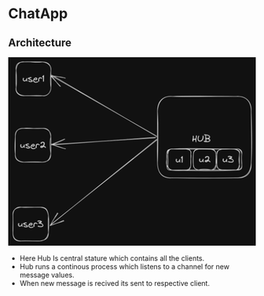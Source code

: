 # ChatApp

## Architecture

![architexture](architecture.png)

- Here Hub Is central stature which contains all the clients.
- Hub runs a continous process which listens to a channel for new message values.
- When new message is recived its sent to respective client.
